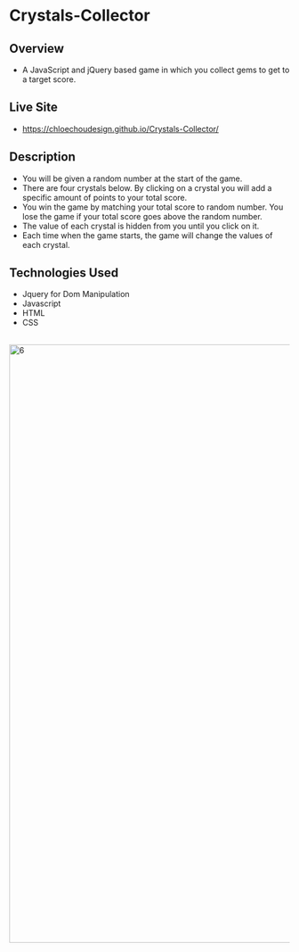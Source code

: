 # Crystals-Collector

## Overview
- A JavaScript and jQuery based game in which you collect gems to get to a target score.

## Live Site
-  https://chloechoudesign.github.io/Crystals-Collector/

## Description
- You will be given a random number at the start of the game.
- There are four crystals below. By clicking on a crystal you will add a specific amount of points to your total score.
- You win the game by matching your total score to random number. You lose the game if your total score goes above the random number. 
- The value of each crystal is hidden from you until you click on it.
- Each time when the game starts, the game will change the values of each crystal.

## Technologies Used
- Jquery for Dom Manipulation
- Javascript
- HTML
- CSS

<br/>
<img width="1073" alt="6" src="https://user-images.githubusercontent.com/28972721/37192926-b0d73e7e-231c-11e8-8818-feaf08786477.png">




